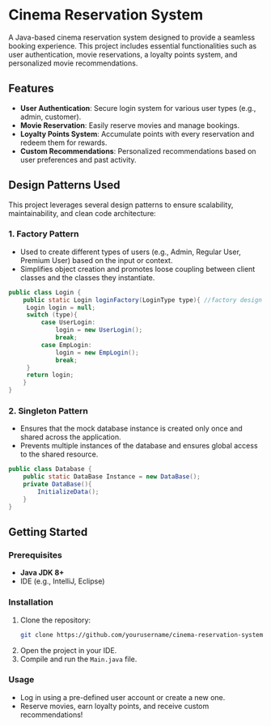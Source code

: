 # Cinema Reservation System

A Java-based cinema reservation system designed to provide a seamless booking experience. This project includes essential functionalities such as user authentication, movie reservations, a loyalty points system, and personalized movie recommendations.

## Features
- **User Authentication**: Secure login system for various user types (e.g., admin, customer).
- **Movie Reservation**: Easily reserve movies and manage bookings.
- **Loyalty Points System**: Accumulate points with every reservation and redeem them for rewards.
- **Custom Recommendations**: Personalized recommendations based on user preferences and past activity.

## Design Patterns Used
This project leverages several design patterns to ensure scalability, maintainability, and clean code architecture:

### 1. **Factory Pattern**
   - Used to create different types of users (e.g., Admin, Regular User, Premium User) based on the input or context.
   - Simplifies object creation and promotes loose coupling between client classes and the classes they instantiate.

   ```java
   public class Login {
       public static Login loginFactory(LoginType type){ //factory design
        Login login = null;
        switch (type){
            case UserLogin:
                login = new UserLogin();
                break;
            case EmpLogin:
                login = new EmpLogin();
                break;
        }
        return login;
       }
   }
   ```

### 2. **Singleton Pattern**
   - Ensures that the mock database instance is created only once and shared across the application.
   - Prevents multiple instances of the database and ensures global access to the shared resource.

   ```java
   public class Database {
       public static DataBase Instance = new DataBase();
       private DataBase(){
           InitializeData();
       }
   }
   ```

## Getting Started

### Prerequisites
- **Java JDK 8+**
- IDE (e.g., IntelliJ, Eclipse)

### Installation
1. Clone the repository:
   ```bash
   git clone https://github.com/yourusername/cinema-reservation-system.git
   ```
2. Open the project in your IDE.
3. Compile and run the `Main.java` file.

### Usage
- Log in using a pre-defined user account or create a new one.
- Reserve movies, earn loyalty points, and receive custom recommendations!

